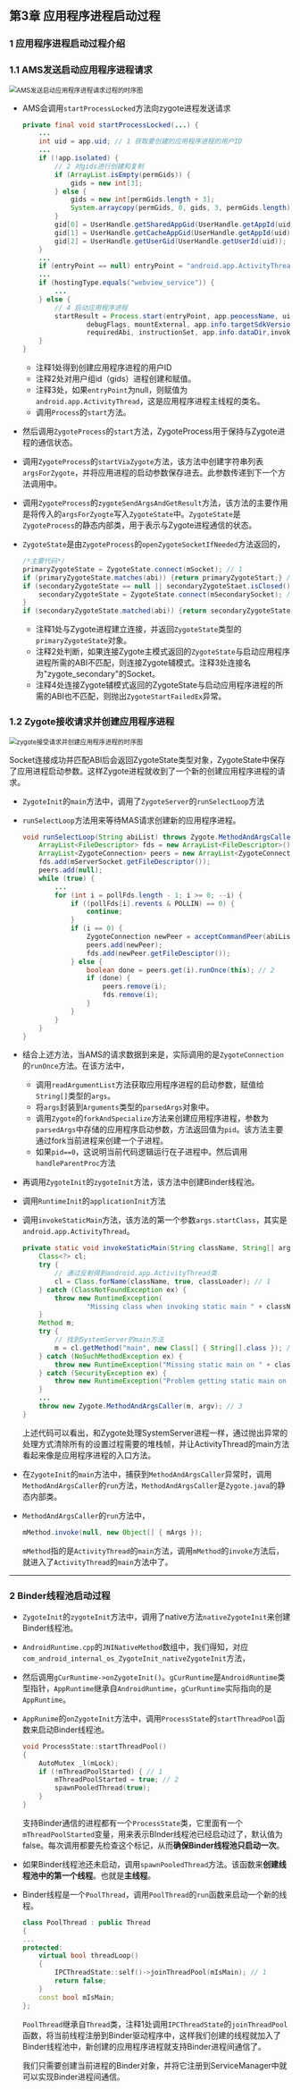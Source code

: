 ## 第3章 应用程序进程启动过程

### 1 应用程序进程启动过程介绍

### 1.1 AMS发送启动应用程序进程请求

<img src="https://raw.githubusercontent.com/NieJianJian/AndroidNotes/master/Picture/amssendstartappprocess.png" alt="AMS发送启动应用程序进程请求过程的时序图" style="zoom:80%;" />

* AMS会调用`startProcessLocked`方法向zygote进程发送请求

  ```java
  private final void startProcessLocked(...) {
      ...
      int uid = app.uid; // 1 获取要创建的应用程序进程的用户ID
      ...
      if (!app.isolated) {
          // 2 对gids进行创建和复制
          if (ArrayList.isEmpty(permGids)) {
              gids = new int[3];
          } else {
              gids = new int[permGids.length + 3];
              System.arraycopy(permGids, 0, gids, 3, permGids.length);
          }
          gid[0] = UserHandle.getSharedAppGid(UserHandle.getAppId(uid));
          gid[1] = UserHandle.getCacheAppGid(UserHandle.getAppId(uid));
          gid[2] = UserHandle.getUserGid(UserHandle.getUserId(uid));
      }
      ...
      if (entryPoint == null) entryPoint = "android.app.ActivityThread"; // 3
      ...
      if (hostingType.equals("webview_service")) {
          ...
      } else {
          // 4 启动应用程序进程
          startResult = Process.start(entryPoint, app.peocessName, uid, uid, gids,
                  debugFlags, mountExternal, app.info.targetSdkVersion, seInfo,
                  requiredAbi, instructionSet, app.info.dataDir,invokeWith,entryPointArgs);
      }
  }
  ```

  * 注释1处得到创建应用程序进程的用户ID
  * 注释2处对用户组id（gids）进程创建和赋值。
  * 注释3处，如果`entryPoint`为null，则赋值为`android.app.ActivityThread`，这是应用程序进程主线程的类名。
  * 调用`Process`的`start`方法。

* 然后调用`ZygoteProcess`的`start`方法，ZygoteProcess用于保持与Zygote进程的通信状态。

* 调用`ZygoteProcess`的`startViaZygote`方法，该方法中创建字符串列表`argsForZygote`，并将应用进程的启动参数保存进去。此参数传递到下一个方法调用中。

* 调用`ZygoteProcess`的`zygoteSendArgsAndGetResult`方法，该方法的主要作用是将传入的`argsForZyogte`写入`ZygoteState`中。`ZygoteState`是`ZygoteProcess`的静态内部类，用于表示与Zygote进程通信的状态。

* `ZygoteState`是由`ZygoteProcess`的`openZygoteSocketIfNeeded`方法返回的，

  ```java
  /*主要代码*/
  primaryZygoteState = ZygoteState.connect(mSocket); // 1
  if (primaryZygoteState.matches(abi)) {return primaryZygoteStart;} // 2
  if (secondaryZygoteState == null || secondaryZygoteStaet.isClosed()) {
      secondaryZygoteState = ZygoteState.connect(mSecondarySocket); // 3
  }
  if (secondaryZygoteState.matched(abi)) {return secondaryZygoteState;}
  ```

  * 注释1处与Zygote进程建立连接，并返回`ZygoteState`类型的`primaryZygoteState`对象。
  * 注释2处判断，如果连接Zygote主模式返回的`ZygoteState`与启动应用程序进程所需的ABI不匹配，则连接Zygote辅模式。注释3处连接名为"zygote_secondary"的Socket。
  * 注释4处连接Zygote辅模式返回的ZygoteState与启动应用程序进程的所需的ABI也不匹配，则抛出`ZygoteStartFailedEx`异常。

### 1.2 Zygote接收请求并创建应用程序进程

<img src="https://raw.githubusercontent.com/NieJianJian/AndroidNotes/master/Picture/zygotereceivecreateprocess.png" alt="zygote接受请求并创建应用程序进程的时序图" style="zoom:80%;" />

Socket连接成功并匹配ABI后会返回ZygoteState类型对象，ZygoteState中保存了应用进程启动参数。这样Zygote进程就收到了一个新的创建应用程序进程的请求。

* `ZygoteInit`的`main`方法中，调用了`ZygoteServer`的`runSelectLoop`方法

* `runSelectLoop`方法用来等待MAS请求创建新的应用程序进程。

  ```java
  void runSelectLoop(String abiList) throws Zygote.MethodAndArgsCaller {
      ArrayList<FileDescriptor> fds = new ArrayList<FileDescriptor>();
      ArrayList<ZygoteConnection> peers = new ArrayList<ZygoteConnection>(); // 1
      fds.add(mServerSocket.getFileDescriptor());
      peers.add(null);
      while (true) {
          ...
          for (int i = pollFds.length - 1; i >= 0; --i) {
              if ((pollFds[i].revents & POLLIN) == 0) {
                  continue;
              }
              if (i == 0) {
                  ZygoteConnection newPeer = acceptCommandPeer(abiList);
                  peers.add(newPeer);
                  fds.add(newPeer.getFileDesciptor());
              } else {
                  boolean done = peers.get(i).runOnce(this); // 2
                  if (done) {
                      peers.remove(i);
                      fds.remove(i);
                  }
              }
          }
      }
  }
  ```

* 结合上述方法，当AMS的请求数据到来是，实际调用的是`ZygoteConnection`的`runOnce`方法。在该方法中，

  * 调用`readArgumentList`方法获取应用程序进程的启动参数，赋值给`String[]`类型的`args`。
  * 将`args`封装到`Arguments`类型的`parsedArgs`对象中。
  * 调用`Zygote`的`forkAndSpecialize`方法来创建应用程序进程，参数为`parsedArgs`中存储的应用程序启动参数，方法返回值为`pid`。该方法主要通过fork当前进程来创建一个子进程。
  * 如果`pid==0`，这说明当前代码逻辑运行在子进程中。然后调用`handleParentProc`方法

* 再调用`ZygoteInit`的`zygoteInit`方法，该方法中创建Binder线程池。

* 调用`RuntimeInit`的`applicationInit`方法

* 调用`invokeStaticMain`方法，该方法的第一个参数`args.startClass`，其实是`android.app.ActivityThread`。

  ```java
  private static void invokeStaticMain(String className, String[] argv, ClassLoader classLoader)throws Zygote.MethodAndArgsCaller {
      Class<?> cl;
      try {
          // 通过反射得到android.app.ActivityThread类
          cl = Class.forName(className, true, classLoader); // 1
      } catch (ClassNotFoundException ex) {
          throw new RuntimeException(
                  "Missing class when invoking static main " + className, ex);
      }
      Method m;
      try {
          // 找到SystemServer的main方法
          m = cl.getMethod("main", new Class[] { String[].class }); // 2
      } catch (NoSuchMethodException ex) {
          throw new RuntimeException("Missing static main on " + className, ex);
      } catch (SecurityException ex) {
          throw new RuntimeException("Problem getting static main on " + className, ex);
      }
      ...
      throw new Zygote.MethodAndArgsCaller(m, argv); // 3
  }
  ```

  上述代码可以看出，和Zygote处理SystemServer进程一样，通过抛出异常的处理方式清除所有的设置过程需要的堆栈帧，并让ActivityThread的main方法看起来像是应用程序进程的入口方法。

* 在`ZygoteInit`的`main`方法中，捕获到`MethodAndArgsCaller`异常时，调用`MethodAndArgsCaller`的`run`方法，`MethodAndArgsCaller`是`Zygote.java`的静态内部类。

* `MethodAndArgsCaller`的`run`方法中，

  ```java
  mMethod.invoke(null, new Object[] { mArgs });
  ```

  `mMethod`指的是`ActivityThread`的`main`方法，调用`mMethod`的`invoke`方法后，就进入了`ActivityThread`的`main`方法中了。

***

### 2 Binder线程池启动过程

* `ZygoteInit`的`zygoteInit`方法中，调用了native方法`nativeZygoteInit`来创建Binder线程池。

* `AndroidRuntime.cpp`的`JNINativeMethod`数组中，我们得知，对应`com_android_internal_os_ZygoteInit_nativeZygoteInit`方法，

* 然后调用`gCurRuntime->onZygoteInit()`。`gCurRuntime`是`AndroidRuntime`类型指针，`AppRuntime`继承自`AndroidRuntime`，`gCurRuntime`实际指向的是`AppRuntime`。

* `AppRunime`的`onZygoteInit`方法中，调用`ProcessState`的`startThreadPool`函数来启动Binder线程池。

  ```c++
  void ProcessState::startThreadPool()
  {
      AutoMutex _l(mLock);
      if (!mThreadPoolStarted) { // 1
          mThreadPoolStarted = true; // 2
          spawnPooledThread(true);
      }
  }
  ```

  支持Binder通信的进程都有一个`ProcessState`类，它里面有一个`mThreadPoolStarted`变量，用来表示BInder线程池已经启动过了，默认值为false。每次调用都要先检查这个标记，从而**确保Binder线程池只启动一次**。

* 如果Binder线程池还未启动，调用`spawnPooledThread`方法。该函数来**创建线程池中的第一个线程**。也就是**主线程**。

* Binder线程是一个`PoolThread`，调用`PoolThread`的`run`函数来启动一个新的线程。

  ```c++
  class PoolThread : public Thread
  {
  ...  
  protected:
      virtual bool threadLoop()
      {
          IPCThreadState::self()->joinThreadPool(mIsMain); // 1
          return false;
      }
      const bool mIsMain;
  };
  ```

  `PoolThread`继承自`Thread`类，注释1处调用`IPCThreadState`的`joinThreadPool`函数，将当前线程注册到Binder驱动程序中，这样我们创建的线程就加入了Binder线程池中，新创建的应用程序进程就支持Binder进程间通信了。

  我们只需要创建当前进程的Binder对象，并将它注册到ServiceManager中就可以实现Binder进程间通信。
